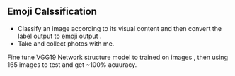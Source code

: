 ## Emoji Calssification


- Classify an image according to its visual content and then convert the label output to emoji output .
- Take and collect photos with me.


Fine tune VGG19 Network structure model to trained on images , then using 165 images to test and get ~100% acuuracy. 

